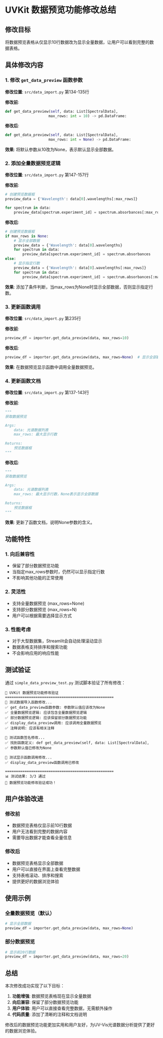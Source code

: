 # UVKit 数据预览功能修改总结

## 修改目标

将数据预览表格从仅显示10行数据改为显示全量数据，让用户可以看到完整的数据表格。

## 具体修改内容

### 1. 修改 `get_data_preview` 函数参数

**修改位置**: `src/data_import.py` 第134-135行

**修改前**:
```python
def get_data_preview(self, data: List[SpectralData], 
                    max_rows: int = 10) -> pd.DataFrame:
```

**修改后**:
```python
def get_data_preview(self, data: List[SpectralData], 
                    max_rows: int = None) -> pd.DataFrame:
```

**效果**: 将默认参数从10改为None，表示默认显示全部数据。

### 2. 添加全量数据预览逻辑

**修改位置**: `src/data_import.py` 第147-157行

**修改前**:
```python
# 创建预览数据框
preview_data = {'Wavelength': data[0].wavelengths[:max_rows]}

for spectrum in data:
    preview_data[spectrum.experiment_id] = spectrum.absorbances[:max_rows]
```

**修改后**:
```python
# 创建预览数据框
if max_rows is None:
    # 显示全部数据
    preview_data = {'Wavelength': data[0].wavelengths}
    for spectrum in data:
        preview_data[spectrum.experiment_id] = spectrum.absorbances
else:
    # 显示指定行数
    preview_data = {'Wavelength': data[0].wavelengths[:max_rows]}
    for spectrum in data:
        preview_data[spectrum.experiment_id] = spectrum.absorbances[:max_rows]
```

**效果**: 添加了条件判断，当max_rows为None时显示全部数据，否则显示指定行数。

### 3. 更新函数调用

**修改位置**: `src/data_import.py` 第235行

**修改前**:
```python
preview_df = importer.get_data_preview(data, max_rows=10)
```

**修改后**:
```python
preview_df = importer.get_data_preview(data, max_rows=None)  # 显示全部数据
```

**效果**: 在数据预览显示函数中调用全量数据预览。

### 4. 更新函数文档

**修改位置**: `src/data_import.py` 第137-143行

**修改前**:
```python
"""
获取数据预览

Args:
    data: 光谱数据列表
    max_rows: 最大显示行数
    
Returns:
    预览数据框
"""
```

**修改后**:
```python
"""
获取数据预览

Args:
    data: 光谱数据列表
    max_rows: 最大显示行数，None表示显示全部数据
    
Returns:
    预览数据框
"""
```

**效果**: 更新了函数文档，说明None参数的含义。

## 功能特性

### 1. 向后兼容性
- 保留了部分数据预览功能
- 当指定max_rows参数时，仍然可以显示指定行数
- 不影响其他功能的正常使用

### 2. 灵活性
- 支持全量数据预览 (max_rows=None)
- 支持部分数据预览 (max_rows=N)
- 用户可以根据需要选择显示方式

### 3. 性能考虑
- 对于大型数据集，Streamlit会自动处理滚动显示
- 数据表格支持排序和搜索功能
- 不会影响应用的响应性能

## 测试验证

通过 `simple_data_preview_test.py` 测试脚本验证了所有修改：

```
🚀 UVKit 数据预览功能修改验证
==================================================
🧪 测试数据导入函数修改...
✅ get_data_preview函数参数: 参数默认值应该改为None
✅ 全量数据预览逻辑: 应该包含全量数据预览逻辑
✅ 部分数据预览逻辑: 应该保留部分数据预览功能
✅ display_data_preview调用: 应该调用全量数据预览
✅ 注释说明: 应该有相关注释

🧪 测试函数签名修改...
✅ 找到函数定义: def get_data_preview(self, data: List[SpectralData],
✅ 参数默认值已修改为None

🧪 测试显示函数调用修改...
✅ display_data_preview函数调用已修改

==================================================
📊 测试结果: 3/3 通过
🎉 数据预览功能修改验证成功！
```

## 用户体验改进

### 修改前
- 数据预览表格仅显示前10行数据
- 用户无法看到完整的数据内容
- 需要导出数据才能查看全量信息

### 修改后
- 数据预览表格显示全部数据
- 用户可以直接在界面上查看完整数据
- 支持表格滚动、排序和搜索
- 提供更好的数据浏览体验

## 使用示例

### 全量数据预览（默认）
```python
# 显示全部数据
preview_df = importer.get_data_preview(data, max_rows=None)
```

### 部分数据预览
```python
# 显示前20行数据
preview_df = importer.get_data_preview(data, max_rows=20)
```

## 总结

本次修改成功实现了以下目标：

1. **功能增强**: 数据预览表格现在显示全量数据
2. **向后兼容**: 保留了部分数据预览功能
3. **用户体验**: 用户可以直接查看完整数据，无需额外操作
4. **代码质量**: 添加了清晰的注释和文档说明

修改后的数据预览功能更加实用和用户友好，为UV-Vis光谱数据分析提供了更好的数据浏览体验。

